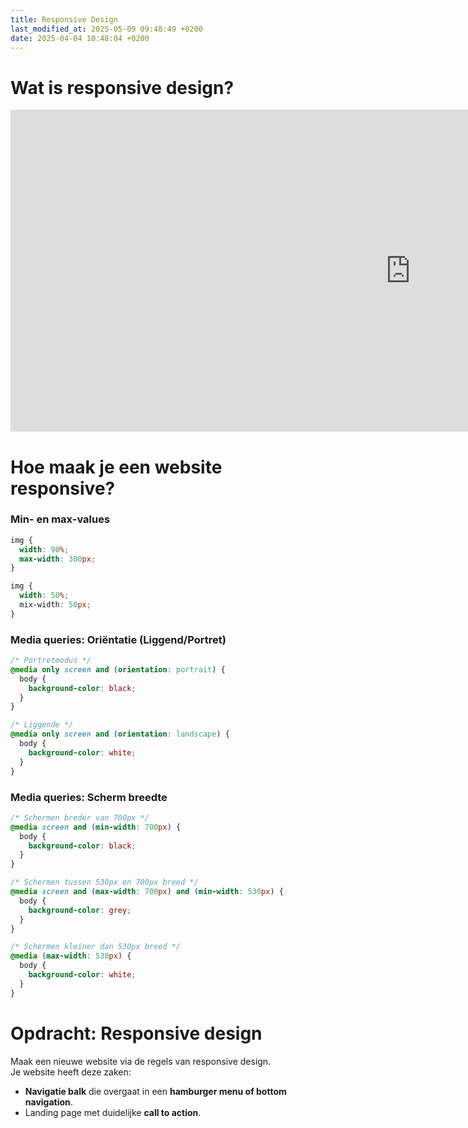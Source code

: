 ```yaml
---
title: Responsive Design
last_modified_at: 2025-05-09 09:48:49 +0200
date: 2025-04-04 10:48:04 +0200
---
```


# Wat is responsive design?

<iframe src="https://docs.google.com/presentation/d/e/2PACX-1vSnFaYYHLrTxCS8w7qM_RWBAPidlXrqNC8wq69L0Y17hAPQc3yUAL5dvAj7R1BKdA/embed?start=false&loop=false&delayms=3000" frameborder="0" width="1280" height="515" allowfullscreen="true" mozallowfullscreen="true" webkitallowfullscreen="true"></iframe>

# Hoe maak je een website responsive?

### Min- en max-values

```css
img {
  width: 90%;
  max-width: 300px;
}

img {
  width: 50%;
  mix-width: 50px;
}
```

### Media queries: Oriëntatie (Liggend/Portret)

```css
/* Portretmodus */
@media only screen and (orientation: portrait) {
  body {
    background-color: black;
  }
}

/* Liggende */
@media only screen and (orientation: landscape) {
  body {
    background-color: white;
  }
}
```

### Media queries: Scherm breedte

```css
/* Schermen breder van 700px */
@media screen and (min-width: 700px) {
  body {
    background-color: black;
  }
}

/* Schermen tussen 530px en 700px breed */
@media screen and (max-width: 700px) and (min-width: 530px) {
  body {
    background-color: grey;
  }
}

/* Schermen kleiner dan 530px breed */
@media (max-width: 530px) {
  body {
    background-color: white;
  }
}
```

# Opdracht: Responsive design

Maak een nieuwe website via de regels van responsive design.  
Je website heeft deze zaken:

- **Navigatie balk** die overgaat in een **hamburger menu of bottom navigation**.
- Landing page met duidelijke **call to action**.
